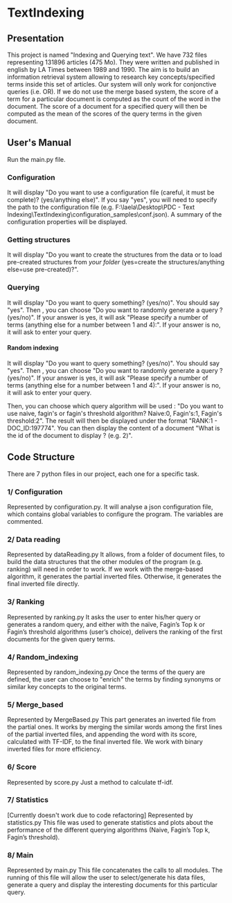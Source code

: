 # TextIndexing


## Presentation
This project is named "Indexing and Querying text". We have 732 files representing 131896 articles (475 Mo). They were written and published in english by LA Times between 1989 and 1990. The aim is to build an information retrieval system allowing to research key concepts/specified terms inside this set of articles. Our system will only work for conjonctive queries (i.e. OR). If we do not use the merge based system, the score of a term for a particular document is computed as the count of the word in the document. The score of a document for a specified query will then be computed as the mean of the scores of the query terms in the given document.

## User's Manual
Run the main.py file.

### Configuration
It will display "Do you want to use a configuration file (careful, it must be complete)?  (yes/anything else)". If you say "yes", you will need to specify the path to the configuration file (e.g. F:\laela\Desktop\PDC - Text Indexing\TextIndexing\configuration_samples\conf.json). A summary of the configuration properties will be displayed.

### Getting structures
It will display "Do you want to create the structures from the data or to load pre-created structures from *your folder* (yes=create the structures/anything else=use pre-created)?".

### Querying
It will display "Do you want to query something? (yes/no)". You should say "yes". Then , you can choose "Do you want to randomly generate a query ? (yes/no)". If your answer is yes, it will ask "Please specify a number of terms (anything else for a number between 1 and 4):". If your answer is no, it will ask to enter your query.

#### Random indexing
It will display "Do you want to query something? (yes/no)". You should say "yes". Then , you can choose "Do you want to randomly generate a query ? (yes/no)". If your answer is yes, it will ask "Please specify a number of terms (anything else for a number between 1 and 4):". If your answer is no, it will ask to enter your query.

Then, you can choose which query algorithm will be used : "Do you want to use naive, fagin's or fagin's threshold algorithm? Naive:0, Fagin's:1, Fagin's threshold:2". The result will then be displayed under the format "RANK:1 - DOC_ID:197774". You can then display the content of a document "What is the id of the document to display ? (e.g. 2)".


## Code Structure
There are 7 python files in our project, each one for a specific task.
### 1/ Configuration
Represented by configuration.py. 
It will analyse a json configuration file, which contains global variables to configure the program. The variables are commented.
### 2/ Data reading
Represented by dataReading.py
It allows, from a folder of document files, to build the data structures that the other modules of the program (e.g. ranking) will need in order to work. If we work with the merge-based algorithm, it generates the partial inverted files. Otherwise, it generates the final inverted file directly.
### 3/ Ranking
Represented by ranking.py
It asks the user to enter his/her query or generates a random query, and either with the naïve, Fagin’s Top k or Fagin’s threshold algorithms (user’s choice), delivers the ranking of the first documents for the given query terms.
### 4/ Random_indexing
Represented by random_indexing.py
Once the terms of the query are defined, the user can choose to "enrich" the terms by finding synonyms or similar key concepts to the original terms.
### 5/ Merge_based
Represented by MergeBased.py
This part generates an inverted file from the partial ones. It works by merging the similar words among the first lines of the partial inverted files, and appending the word with its score, calculated with TF-IDF, to the final inverted file. We work with binary inverted files for more efficiency.
### 6/ Score
Represented by score.py
Just a method to calculate tf-idf.
### 7/ Statistics
[Currently doesn't work due to code refactoring]
Represented by statistics.py
This file was used to generate statistics and plots about the performance of the different querying algorithms (Naive, Fagin’s Top k, Fagin’s threshold).
### 8/ Main
Represented by main.py
This file concatenates the calls to all modules. The running of this file will allow the user to select/generate his data files, generate a query and display the interesting documents for this particular query.

